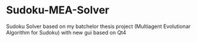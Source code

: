 Sudoku-MEA-Solver
=================

Sudoku Solver based on my batchelor thesis project (Multiagent Evolutionar Algorithm for Sudoku) with new gui based on Qt4
